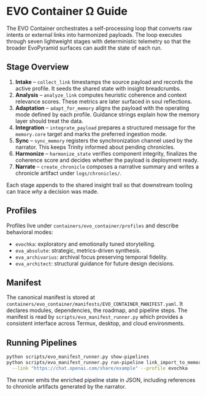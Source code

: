 # EVO Container Ω Guide

The EVO Container orchestrates a self-processing loop that converts raw
intents or external links into harmonized payloads. The loop executes
through seven lightweight stages with deterministic telemetry so that the
broader EvoPyramid surfaces can audit the state of each run.

## Stage Overview

1. **Intake** – `collect_link` timestamps the source payload and records the
   active profile. It seeds the shared state with insight breadcrumbs.
2. **Analysis** – `analyze_link` computes heuristic coherence and context
   relevance scores. These metrics are later surfaced in soul reflections.
3. **Adaptation** – `adapt_for_memory` aligns the payload with the operating
   mode defined by each profile. Guidance strings explain how the memory layer
   should treat the data.
4. **Integration** – `integrate_payload` prepares a structured message for the
   `memory.core` target and marks the preferred ingestion mode.
5. **Sync** – `sync_memory` registers the synchronization channel used by the
   narrator. This keeps Trinity informed about pending chronicles.
6. **Harmonize** – `harmonize_state` verifies component integrity, finalizes
   the coherence score and decides whether the payload is deployment ready.
7. **Narrate** – `create_chronicle` composes a narrative summary and writes a
   chronicle artifact under `logs/chronicles/`.

Each stage appends to the shared insight trail so that downstream tooling can
trace *why* a decision was made.

## Profiles

Profiles live under `containers/evo_container/profiles` and describe behavioral
modes:

- `evochka`: exploratory and emotionally tuned storytelling.
- `eva_absolute`: strategic, metrics-driven synthesis.
- `eva_archivarius`: archival focus preserving temporal fidelity.
- `eva_architect`: structural guidance for future design decisions.

## Manifest

The canonical manifest is stored at
`containers/evo_container/manifests/EVO_CONTAINER_MANIFEST.yaml`. It declares
modules, dependencies, the roadmap, and pipeline steps. The manifest is read by
`scripts/evo_manifest_runner.py` which provides a consistent interface across
Termux, desktop, and cloud environments.

## Running Pipelines

```bash
python scripts/evo_manifest_runner.py show-pipelines
python scripts/evo_manifest_runner.py run-pipeline link_import_to_memory \
  --link "https://chat.openai.com/share/example" --profile evochka
```

The runner emits the enriched pipeline state in JSON, including references to
chronicle artifacts generated by the narrator.
